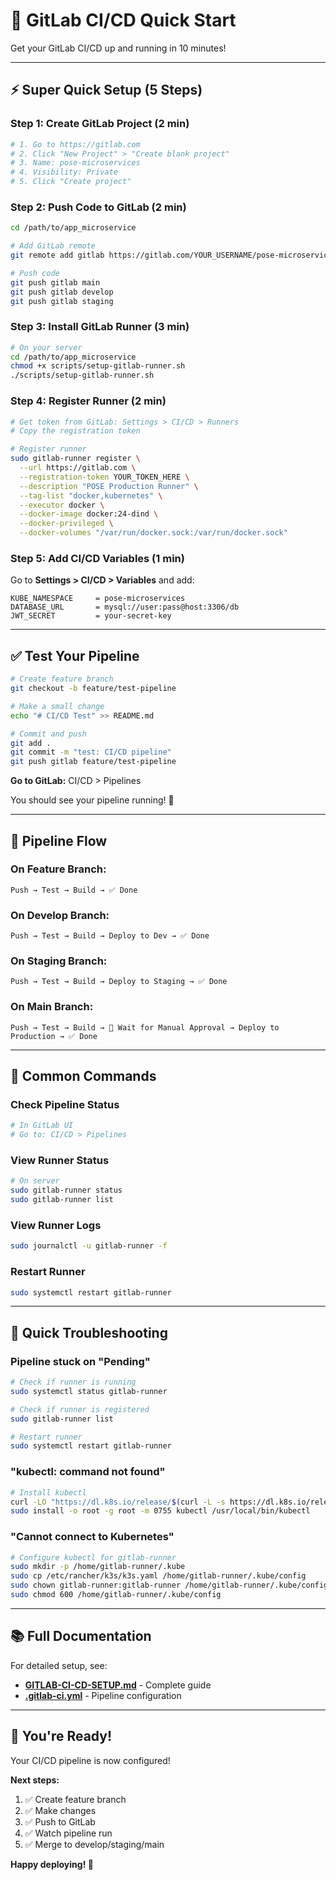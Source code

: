 # 🚀 GitLab CI/CD Quick Start

Get your GitLab CI/CD up and running in 10 minutes!

---

## ⚡ Super Quick Setup (5 Steps)

### **Step 1: Create GitLab Project** (2 min)

```bash
# 1. Go to https://gitlab.com
# 2. Click "New Project" > "Create blank project"
# 3. Name: pose-microservices
# 4. Visibility: Private
# 5. Click "Create project"
```

### **Step 2: Push Code to GitLab** (2 min)

```bash
cd /path/to/app_microservice

# Add GitLab remote
git remote add gitlab https://gitlab.com/YOUR_USERNAME/pose-microservices.git

# Push code
git push gitlab main
git push gitlab develop
git push gitlab staging
```

### **Step 3: Install GitLab Runner** (3 min)

```bash
# On your server
cd /path/to/app_microservice
chmod +x scripts/setup-gitlab-runner.sh
./scripts/setup-gitlab-runner.sh
```

### **Step 4: Register Runner** (2 min)

```bash
# Get token from GitLab: Settings > CI/CD > Runners
# Copy the registration token

# Register runner
sudo gitlab-runner register \
  --url https://gitlab.com \
  --registration-token YOUR_TOKEN_HERE \
  --description "POSE Production Runner" \
  --tag-list "docker,kubernetes" \
  --executor docker \
  --docker-image docker:24-dind \
  --docker-privileged \
  --docker-volumes "/var/run/docker.sock:/var/run/docker.sock"
```

### **Step 5: Add CI/CD Variables** (1 min)

Go to **Settings > CI/CD > Variables** and add:

```
KUBE_NAMESPACE     = pose-microservices
DATABASE_URL       = mysql://user:pass@host:3306/db
JWT_SECRET         = your-secret-key
```

---

## ✅ Test Your Pipeline

```bash
# Create feature branch
git checkout -b feature/test-pipeline

# Make a small change
echo "# CI/CD Test" >> README.md

# Commit and push
git add .
git commit -m "test: CI/CD pipeline"
git push gitlab feature/test-pipeline
```

**Go to GitLab:** CI/CD > Pipelines

You should see your pipeline running! 🎉

---

## 🎯 Pipeline Flow

### **On Feature Branch:**
```
Push → Test → Build → ✅ Done
```

### **On Develop Branch:**
```
Push → Test → Build → Deploy to Dev → ✅ Done
```

### **On Staging Branch:**
```
Push → Test → Build → Deploy to Staging → ✅ Done
```

### **On Main Branch:**
```
Push → Test → Build → 🔘 Wait for Manual Approval → Deploy to Production → ✅ Done
```

---

## 📝 Common Commands

### **Check Pipeline Status**
```bash
# In GitLab UI
# Go to: CI/CD > Pipelines
```

### **View Runner Status**
```bash
# On server
sudo gitlab-runner status
sudo gitlab-runner list
```

### **View Runner Logs**
```bash
sudo journalctl -u gitlab-runner -f
```

### **Restart Runner**
```bash
sudo systemctl restart gitlab-runner
```

---

## 🐛 Quick Troubleshooting

### **Pipeline stuck on "Pending"**
```bash
# Check if runner is running
sudo systemctl status gitlab-runner

# Check if runner is registered
sudo gitlab-runner list

# Restart runner
sudo systemctl restart gitlab-runner
```

### **"kubectl: command not found"**
```bash
# Install kubectl
curl -LO "https://dl.k8s.io/release/$(curl -L -s https://dl.k8s.io/release/stable.txt)/bin/linux/amd64/kubectl"
sudo install -o root -g root -m 0755 kubectl /usr/local/bin/kubectl
```

### **"Cannot connect to Kubernetes"**
```bash
# Configure kubectl for gitlab-runner
sudo mkdir -p /home/gitlab-runner/.kube
sudo cp /etc/rancher/k3s/k3s.yaml /home/gitlab-runner/.kube/config
sudo chown gitlab-runner:gitlab-runner /home/gitlab-runner/.kube/config
sudo chmod 600 /home/gitlab-runner/.kube/config
```

---

## 📚 Full Documentation

For detailed setup, see:
- **[GITLAB-CI-CD-SETUP.md](GITLAB-CI-CD-SETUP.md)** - Complete guide
- **[.gitlab-ci.yml](.gitlab-ci.yml)** - Pipeline configuration

---

## 🎉 You're Ready!

Your CI/CD pipeline is now configured!

**Next steps:**
1. ✅ Create feature branch
2. ✅ Make changes
3. ✅ Push to GitLab
4. ✅ Watch pipeline run
5. ✅ Merge to develop/staging/main

**Happy deploying! 🚀**

